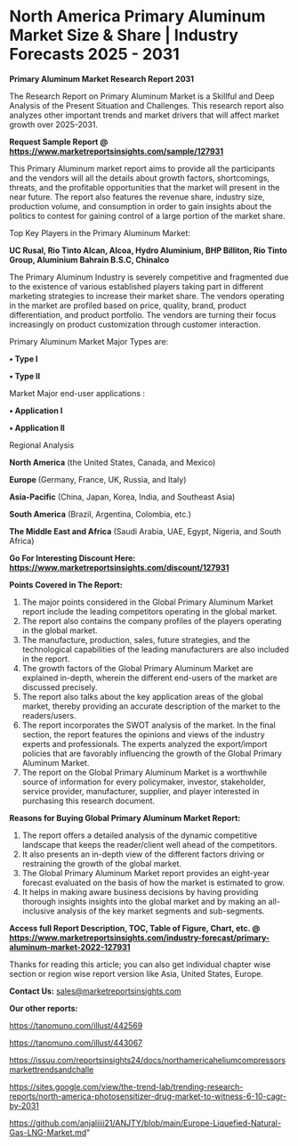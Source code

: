# North America Primary Aluminum Market Size & Share | Industry Forecasts 2025 - 2031

<strong>Primary Aluminum Market Research Report 2031</strong>

The Research Report on Primary Aluminum Market is a Skillful and Deep Analysis of the Present Situation and Challenges. This research report also analyzes other important trends and market drivers that will affect market growth over 2025-2031.

<strong>Request Sample Report @ <a href=https://www.marketreportsinsights.com/sample/127931>https://www.marketreportsinsights.com/sample/127931</a></strong>

This Primary Aluminum market report aims to provide all the participants and the vendors will all the details about growth factors, shortcomings, threats, and the profitable opportunities that the market will present in the near future. The report also features the revenue share, industry size, production volume, and consumption in order to gain insights about the politics to contest for gaining control of a large portion of the market share.

Top Key Players in the Primary Aluminum Market:

<strong>UC Rusal, Rio Tinto Alcan, Alcoa, Hydro Aluminium, BHP Billiton, Rio Tinto Group, Aluminium Bahrain B.S.C, Chinalco</strong>

The Primary Aluminum Industry is severely competitive and fragmented due to the existence of various established players taking part in different marketing strategies to increase their market share. The vendors operating in the market are profiled based on price, quality, brand, product differentiation, and product portfolio. The vendors are turning their focus increasingly on product customization through customer interaction.

Primary Aluminum Market Major Types are:

<strong>• Type I

• Type II</strong>

Market Major end-user applications :

<strong>• Application I

• Application II</strong>

Regional Analysis

</u><strong><b>North America</b></strong> (the United States, Canada, and Mexico)

<strong><b>Europe </b></strong>(Germany, France, UK, Russia, and Italy)

<strong><b>Asia-Pacific</b></strong> (China, Japan, Korea, India, and Southeast Asia)

<strong><b>South America</b></strong> (Brazil, Argentina, Colombia, etc.)

<strong><b>The Middle East and Africa</b></strong> (Saudi Arabia, UAE, Egypt, Nigeria, and South Africa)

<strong>Go For Interesting Discount Here: <a href=https://www.marketreportsinsights.com/discount/127931>https://www.marketreportsinsights.com/discount/127931</a></strong>

<strong>Points Covered in The Report:</strong>
<ol>
  <li>The major points considered in the Global Primary Aluminum Market report include the leading competitors operating in the global market.</li>
  <li>The report also contains the company profiles of the players operating in the global market.</li>
  <li>The manufacture, production, sales, future strategies, and the technological capabilities of the leading manufacturers are also included in the report.</li>
  <li>The growth factors of the Global Primary Aluminum Market are explained in-depth, wherein the different end-users of the market are discussed precisely.</li>
  <li>The report also talks about the key application areas of the global market, thereby providing an accurate description of the market to the readers/users.</li>
  <li>The report incorporates the SWOT analysis of the market. In the final section, the report features the opinions and views of the industry experts and professionals. The experts analyzed the export/import policies that are favorably influencing the growth of the Global Primary Aluminum Market.</li>
  <li>The report on the Global Primary Aluminum Market is a worthwhile source of information for every policymaker, investor, stakeholder, service provider, manufacturer, supplier, and player interested in purchasing this research document.</li>
</ol>
<strong>Reasons for Buying Global Primary Aluminum Market Report:</strong>

<ol>
  <li>The report offers a detailed analysis of the dynamic competitive landscape that keeps the reader/client well ahead of the competitors.</li>
  <li>It also presents an in-depth view of the different factors driving or restraining the growth of the global market.</li>
  <li>The Global Primary Aluminum Market report provides an eight-year forecast evaluated on the basis of how the market is estimated to grow.</li>
  <li>It helps in making aware business decisions by having providing thorough insights insights into the global market and by making an all-inclusive analysis of the key market segments and sub-segments.</li>
</ol>
<strong>Access full Report Description, TOC, Table of Figure, Chart, etc. @ <a href=https://www.marketreportsinsights.com/industry-forecast/primary-aluminum-market-2022-127931>https://www.marketreportsinsights.com/industry-forecast/primary-aluminum-market-2022-127931</a></strong>


Thanks for reading this article; you can also get individual chapter wise section or region wise report version like Asia, United States, Europe.

<strong>Contact Us:</strong>
sales@marketreportsinsights.com

<strong>Our other reports:</strong>

<a href=https://tanomuno.com/illust/442569>https://tanomuno.com/illust/442569</a>

<a href=https://tanomuno.com/illust/443067>https://tanomuno.com/illust/443067</a>

<a href=https://issuu.com/reportsinsights24/docs/northamericaheliumcompressorsmarkettrendsandchalle>https://issuu.com/reportsinsights24/docs/northamericaheliumcompressorsmarkettrendsandchalle</a>

<a href=https://sites.google.com/view/the-trend-lab/trending-research-reports/north-america-photosensitizer-drug-market-to-witness-6-10-cagr-by-2031>https://sites.google.com/view/the-trend-lab/trending-research-reports/north-america-photosensitizer-drug-market-to-witness-6-10-cagr-by-2031</a>

<a href=https://github.com/anjaliiii21/ANJTY/blob/main/Europe-Liquefied-Natural-Gas-LNG-Market.md>https://github.com/anjaliiii21/ANJTY/blob/main/Europe-Liquefied-Natural-Gas-LNG-Market.md</a>"
